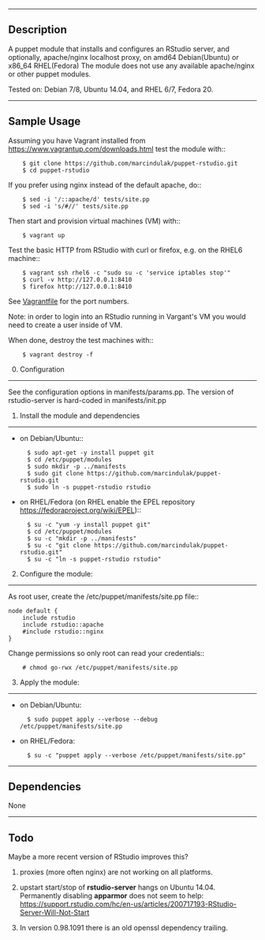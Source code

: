 -----------
Description
-----------

A puppet module that installs and configures an RStudio server, and
optionally, apache/nginx localhost proxy, on amd64 Debian(Ubuntu) or x86_64 RHEL(Fedora)
The module does not use any available apache/nginx or other puppet modules.

Tested on: Debian 7/8, Ubuntu 14.04, and RHEL 6/7, Fedora 20.

------------
Sample Usage
------------

Assuming you have Vagrant installed from https://www.vagrantup.com/downloads.html
test the module with::

        $ git clone https://github.com/marcindulak/puppet-rstudio.git
        $ cd puppet-rstudio

If you prefer using nginx instead of the default apache, do::

        $ sed -i '/::apache/d' tests/site.pp
        $ sed -i 's/#//' tests/site.pp

Then start and provision virtual machines (VM) with::

        $ vagrant up

Test the basic HTTP from RStudio with curl or firefox, e.g. on the RHEL6 machine::

        $ vagrant ssh rhel6 -c "sudo su -c 'service iptables stop'"
        $ curl -v http://127.0.0.1:8410
        $ firefox http://127.0.0.1:8410

See [Vagrantfile](Vagrantfile) for the port numbers.

Note: in order to login into an RStudio running in Vargant's VM
you would need to create a user inside of VM.

When done, destroy the test machines with::

        $ vagrant destroy -f


0. Configuration
----------------

See the configuration options in manifests/params.pp.
The version of rstudio-server is hard-coded in manifests/init.pp


1. Install the module and dependencies
--------------------------------------

* on Debian/Ubuntu::

        $ sudo apt-get -y install puppet git
        $ cd /etc/puppet/modules
        $ sudo mkdir -p ../manifests
        $ sudo git clone https://github.com/marcindulak/puppet-rstudio.git
        $ sudo ln -s puppet-rstudio rstudio

* on RHEL/Fedora (on RHEL enable the EPEL repository https://fedoraproject.org/wiki/EPEL)::

        $ su -c "yum -y install puppet git"
        $ cd /etc/puppet/modules
        $ su -c "mkdir -p ../manifests"
        $ su -c "git clone https://github.com/marcindulak/puppet-rstudio.git"
        $ su -c "ln -s puppet-rstudio rstudio"


2. Configure the module:
-------------------------------------------------------------------------

As root user, create the /etc/puppet/manifests/site.pp file::

    node default {
        include rstudio
        include rstudio::apache
        #include rstudio::nginx
    }

Change permissions so only root can read your credentials::

        # chmod go-rwx /etc/puppet/manifests/site.pp


3. Apply the module:
--------------------

* on Debian/Ubuntu:

        $ sudo puppet apply --verbose --debug /etc/puppet/manifests/site.pp

* on RHEL/Fedora:

        $ su -c "puppet apply --verbose /etc/puppet/manifests/site.pp"


------------
Dependencies
------------

None


----
Todo
----

Maybe a more recent version of RStudio improves this?

1. proxies (more often nginx) are not working on all platforms.

2. upstart start/stop of **rstudio-server** hangs on Ubuntu 14.04.
   Permanently disabling **apparmor** does not seem to help:
   https://support.rstudio.com/hc/en-us/articles/200717193-RStudio-Server-Will-Not-Start

3. In version 0.98.1091 there is an old openssl dependency trailing.

